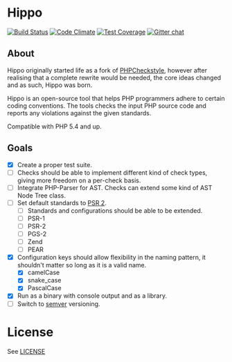 # Hippo

[![Build Status](https://travis-ci.org/HippoPHP/Hippo.svg)](https://travis-ci.org/HippoPHP/Hippo)
[![Code Climate](https://codeclimate.com/github/HippoPHP/Hippo/badges/gpa.svg)](https://codeclimate.com/github/HippoPHP/Hippo)
[![Test Coverage](https://codeclimate.com/github/HippoPHP/Hippo/badges/coverage.svg)](https://codeclimate.com/github/HippoPHP/Hippo)
[![Gitter chat](https://badges.gitter.im/hippophp.png)](https://gitter.im/hippophp)

## About

Hippo originally started life as a fork of [PHPCheckstyle](https://github.com/phpcheckstyle/phpcheckstyle), however after realising that a complete rewrite would be needed, the core ideas changed and as such, Hippo was born.

Hippo is an open-source tool that helps PHP programmers adhere to certain coding conventions. The tools checks the input PHP source code and reports any violations against the given standards.

Compatible with PHP 5.4 and up.

## Goals

- [x] Create a proper test suite.
- [ ] Checks should be able to implement different kind of check types, giving more freedom on a per-check basis.
- [ ] Integrate PHP-Parser for AST. Checks can extend some kind of AST Node Tree class.
- [ ] Set default standards to [PSR 2](http://www.php-fig.org/psr/psr-2/).
    - [ ] Standards and configurations should be able to be extended.
    - [ ] PSR-1
    - [ ] PSR-2
    - [ ] PGS-2
    - [ ] Zend
    - [ ] PEAR
- [x] Configuration keys should allow flexibility in the naming pattern, it shouldn't matter so long as it is a valid name.
    - [x] camelCase
    - [x] snake_case
    - [x] PascalCase
- [X] Run as a binary with console output and as a library.
- [ ] Switch to [semver](http://semver.org) versioning.

# License
See [LICENSE](/LICENSE.txt)
